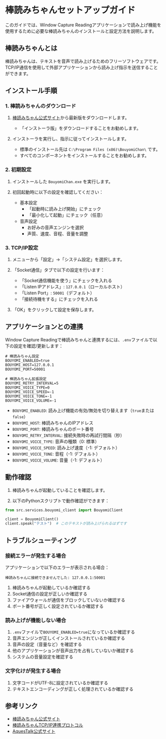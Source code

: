 # 棒読みちゃんセットアップガイド

このガイドでは、Window Capture Readingアプリケーションで読み上げ機能を使用するために必要な棒読みちゃんのインストールと設定方法を説明します。

## 棒読みちゃんとは

棒読みちゃんは、テキストを音声で読み上げるためのフリーソフトウェアです。TCP/IP通信を使用して外部アプリケーションから読み上げ指示を送信することができます。

## インストール手順

### 1. 棒読みちゃんのダウンロード

1. [棒読みちゃん公式サイト](https://chi.usamimi.info/Program/Application/BouyomiChan/)から最新版をダウンロードします。
   - 「インストーラ版」をダウンロードすることをお勧めします。

2. インストーラを実行し、指示に従ってインストールします。
   - 標準のインストール先は `C:\Program Files (x86)\BouyomiChan\` です。
   - すべてのコンポーネントをインストールすることをお勧めします。

### 2. 初期設定

1. インストールした `BouyomiChan.exe` を実行します。

2. 初回起動時に以下の設定を確認してください：
   - 基本設定
     - 「起動時に読み上げ開始」にチェック
     - 「最小化して起動」にチェック（任意）
   - 音声設定
     - お好みの音声エンジンを選択
     - 声質、速度、音程、音量を調整

### 3. TCP/IP設定

1. メニューから「設定」→「システム設定」を選択します。

2. 「Socket通信」タブで以下の設定を行います：
   - 「Socket通信機能を使う」にチェックを入れる
   - 「Listen IPアドレス」: `127.0.0.1`（ローカルホスト）
   - 「Listen Port」: `50001`（デフォルト）
   - 「接続待機をする」にチェックを入れる

3. 「OK」をクリックして設定を保存します。

## アプリケーションとの連携

Window Capture Readingで棒読みちゃんと連携するには、`.env`ファイルで以下の設定を確認/更新します：

```
# 棒読みちゃん設定
BOUYOMI_ENABLED=true
BOUYOMI_HOST=127.0.0.1
BOUYOMI_PORT=50001

# 棒読みちゃん拡張設定
BOUYOMI_RETRY_INTERVAL=5
BOUYOMI_VOICE_TYPE=0
BOUYOMI_VOICE_SPEED=-1
BOUYOMI_VOICE_TONE=-1
BOUYOMI_VOICE_VOLUME=-1
```

- `BOUYOMI_ENABLED`: 読み上げ機能の有効/無効を切り替えます（`true`または`false`）
- `BOUYOMI_HOST`: 棒読みちゃんのIPアドレス
- `BOUYOMI_PORT`: 棒読みちゃんのポート番号
- `BOUYOMI_RETRY_INTERVAL`: 接続失敗時の再試行間隔（秒）
- `BOUYOMI_VOICE_TYPE`: 音声の種類（0: 標準）
- `BOUYOMI_VOICE_SPEED`: 読み上げ速度（-1: デフォルト）
- `BOUYOMI_VOICE_TONE`: 音程（-1: デフォルト）
- `BOUYOMI_VOICE_VOLUME`: 音量（-1: デフォルト）

## 動作確認

1. 棒読みちゃんが起動していることを確認します。

2. 以下のPythonスクリプトで動作確認ができます：

```python
from src.services.bouyomi_client import BouyomiClient

client = BouyomiClient()
client.speak("テスト")  # このテキストが読み上げられるはずです
```

## トラブルシューティング

### 接続エラーが発生する場合

アプリケーションで以下のエラーが表示される場合：
```
棒読みちゃんに接続できませんでした: 127.0.0.1:50001
```

1. 棒読みちゃんが起動しているか確認する
2. Socket通信の設定が正しいか確認する
3. ファイアウォールが通信をブロックしていないか確認する
4. ポート番号が正しく設定されているか確認する

### 読み上げが機能しない場合

1. `.env`ファイルで`BOUYOMI_ENABLED=true`になっているか確認する
2. 音声エンジンが正しくインストールされているか確認する
3. 音声の設定（音量など）を確認する
4. 他のアプリケーションが音声出力を占有していないか確認する
5. システムの音量設定を確認する

### 文字化けが発生する場合

1. 文字コードがUTF-8に設定されているか確認する
2. テキストエンコーディングが正しく処理されているか確認する

## 参考リンク

- [棒読みちゃん公式サイト](https://chi.usamimi.info/Program/Application/BouyomiChan/)
- [棒読みちゃんTCP/IP連携プロトコル](https://hgotoh.jp/wiki/doku.php/documents/voiceroid/public/bouyomichan_api)
- [AquesTalk公式サイト](https://www.a-quest.com/)
